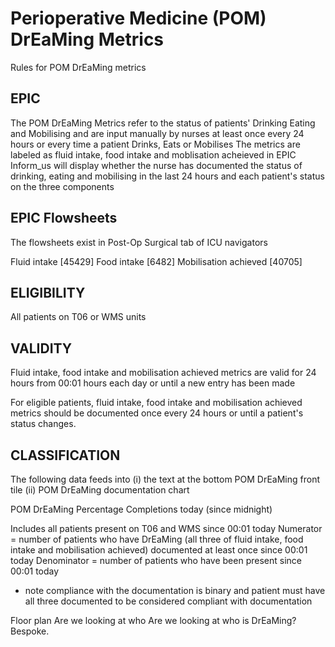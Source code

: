 
# Perioperative Medicine (POM) DrEaMing Metrics 
Rules for POM DrEaMing metrics


## EPIC
The POM DrEaMing Metrics refer to the status of patients' Drinking Eating and Mobilising and are input manually by nurses at least once every 24 hours or every time a patient Drinks, Eats or Mobilises
The metrics are labeled as fluid intake, food intake and moblisation acheieved in EPIC
Inform_us will display whether the nurse has documented the status of drinking, eating and mobilising in the last 24 hours and each patient's status on the three components


## EPIC Flowsheets

The flowsheets exist in Post-Op Surgical tab of ICU navigators

Fluid intake [45429]
Food intake [6482]
Mobilisation achieved [40705]


## ELIGIBILITY
All patients on T06 or WMS units

## VALIDITY
Fluid intake, food intake and mobilisation achieved metrics are valid for 24 hours from 00:01 hours each day or until a new entry has been made 


For eligible patients, fluid intake, food intake and mobilisation achieved metrics should be documented once every 24 hours or until a patient's status changes. 


## CLASSIFICATION
The following data feeds into (i) the text at the bottom POM DrEaMing front tile (ii) POM DrEaMing documentation chart

POM DrEaMing Percentage Completions today (since midnight)

Includes all patients present on T06 and WMS since 00:01 today
Numerator = number of patients who have DrEaMing (all three of fluid intake, food intake and mobilisation achieved) documented at least once since 00:01 today
Denominator = number of patients who have been present since 00:01 today

* note compliance with the documentation is binary and patient must have all three documented to be considered compliant with documentation





Floor plan 
Are we looking at who 
Are we looking at who is DrEaMing? Bespoke. 
